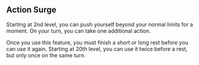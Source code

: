 ## Action Surge
Starting at 2nd level, you can push yourself beyond your normal limits for a moment. On your turn, you can take one additional action.

Once you use this feature, you must finish a short or long rest before you can use it again. Starting at 20th level, you can use it twice before a rest, but only once on the same turn.

<!--

-<< CHANGES >>-
- second powerup moved to 20th level
- this was swapped with extra attack 3

-<< TODO >>-
- none

-<< COMMENTARY >>-
- action surge is more useful for non-martial characters than extra attack 3
-> multiclassing with fighter 17 shouldn't boost spellcasters as much as martials
-> spellcasters get enough love as it is
-> therefore, action surge 2 is moved to 20th level
- 19th level alone is really a powerboost (while 18th is a ribbon)
- those levels should be enough motivation to get to 20th level, especially with an ASI

-->
